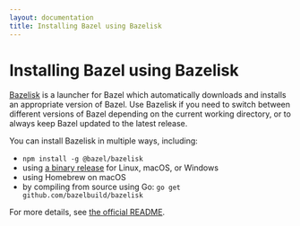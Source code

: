 ```yaml
---
layout: documentation
title: Installing Bazel using Bazelisk
---
```


# Installing Bazel using Bazelisk

[Bazelisk](https://github.com/bazelbuild/bazelisk) is a launcher for Bazel which
automatically downloads and installs an appropriate version of Bazel. Use
Bazelisk if you need to switch between different versions of Bazel depending on
the current working directory, or to always keep Bazel updated to the latest
release.

You can install Bazelisk in multiple ways, including:

* `npm install -g @bazel/bazelisk`
* using [a binary release](https://github.com/bazelbuild/bazelisk/releases) for
  Linux, macOS, or Windows
* using Homebrew on macOS
* by compiling from source using Go: `go get github.com/bazelbuild/bazelisk`

For more details, see
[the official README](https://github.com/bazelbuild/bazelisk/blob/master/README.md).
